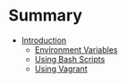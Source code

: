 # Summary

* [Introduction](README.md)
   * [Environment Variables](environment_variables.md)
   * [Using Bash Scripts](gitbook/project_usage.md)
   * [Using Vagrant](gitbook/vagrant.md)


